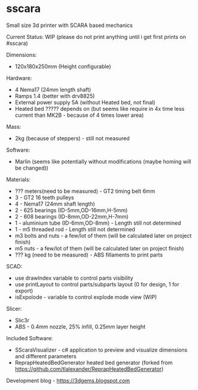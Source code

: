 # sscara
Small size 3d printer with SCARA based mechanics

Current Status: WIP (please do not print anything until i get first prints on #sscara)

Dimensions: 
* 120x180x250mm (Height configurable)

Hardware: 
* 4 Nema17 (24mm length shaft)
* Ramps 1.4 (better with drv8825)
* External power supply 5A (without Heated bed, not final)
* Heated bed ????? depends on (but seems like require in 4x time less current than MK2B - because of 4 times lower area)

Mass:
* 2kg (because of steppers) - still not measured

Software:
* Marlin (seems like potentially without modifications (maybe homing will be changed))

Materials:
* ??? meters(need to be measured) - GT2 timing belt 6mm
* 3 - GT2 16 teeth pulleys
* 4 - Nema17 (24mm shaft length)
* 2 - 625 bearings (ID-5mm,OD-16mm,H-5mm)
* 2 - 608 bearings (ID-8mm,OD-22mm,H-7mm)
* 1 - aluminium tube (ID-6mm,OD-8mm) - Length still not determined
* 1 - m5 threaded rod - Length still not determined
* m3 bolts and nuts - a few/lot of them (will be calculated later on project finish)
* m5 nuts - a few/lot of them (will be calculated later on project finish)
* ??? kg (need to be measured) - ABS fillaments to print parts


SCAD:
* use drawIndex variable to control parts visibility
* use printLayout to control parts/subparts layout (0 for design, 1 for export)
* isExpolode - variable to control explode mode view (WIP)

Slicer:
* Slic3r
* ABS - 0.4mm nozzle, 25% infill, 0.25mm layer height

Included Software:
* SScaraVisualizer - c# application to preview and  visualize dimensions and different parameters
* ReprapHeatedBedGenerator heated bed generator (forked from https://github.com/tlalexander/ReprapHeatedBedGenerator)

Development blog - https://3dgems.blogspot.com